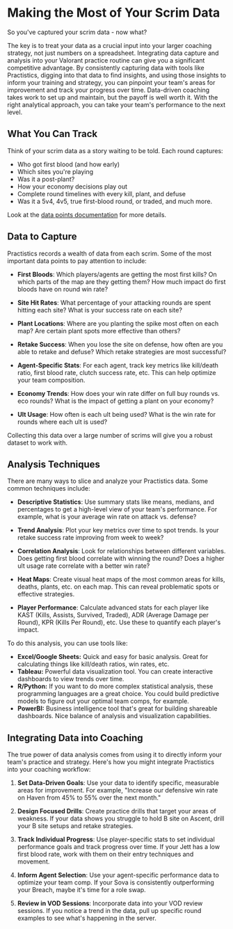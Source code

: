 # Making the Most of Your Scrim Data

So you've captured your scrim data - now what? 

The key is to treat your data as a crucial input into your larger coaching strategy, not just numbers on a spreadsheet. Integrating data capture and analysis into your Valorant practice routine can give you a significant competitive advantage. By consistently capturing data with tools like Practistics, digging into that data to find insights, and using those insights to inform your training and strategy, you can pinpoint your team's areas for improvement and track your progress over time. Data-driven coaching takes work to set up and maintain, but the payoff is well worth it. With the right analytical approach, you can take your team's performance to the next level.

## What You Can Track

Think of your scrim data as a story waiting to be told. Each round captures:
- Who got first blood (and how early)
- Which sites you're playing
- Was it a post-plant?
- How your economy decisions play out
- Complete round timelines with every kill, plant, and defuse
- Was it a 5v4, 4v5, true first-blood round, or traded, and much more.

Look at the [data points documentation](/DATA_STRUCTURE.md) for more details.

## Data to Capture

Practistics records a wealth of data from each scrim. Some of the most important data points to pay attention to include:

- **First Bloods**: Which players/agents are getting the most first kills? On which parts of the map are they getting them? How much impact do first bloods have on round win rate?

- **Site Hit Rates**: What percentage of your attacking rounds are spent hitting each site? What is your success rate on each site? 

- **Plant Locations**: Where are you planting the spike most often on each map? Are certain plant spots more effective than others?

- **Retake Success**: When you lose the site on defense, how often are you able to retake and defuse? Which retake strategies are most successful?

- **Agent-Specific Stats**: For each agent, track key metrics like kill/death ratio, first blood rate, clutch success rate, etc. This can help optimize your team composition.

- **Economy Trends**: How does your win rate differ on full buy rounds vs. eco rounds? What is the impact of getting a plant on your economy? 

- **Ult Usage**: How often is each ult being used? What is the win rate for rounds where each ult is used?

Collecting this data over a large number of scrims will give you a robust dataset to work with.

## Analysis Techniques

There are many ways to slice and analyze your Practistics data. Some common techniques include:

- **Descriptive Statistics**: Use summary stats like means, medians, and percentages to get a high-level view of your team's performance. For example, what is your average win rate on attack vs. defense?

- **Trend Analysis**: Plot your key metrics over time to spot trends. Is your retake success rate improving from week to week? 

- **Correlation Analysis**: Look for relationships between different variables. Does getting first blood correlate with winning the round? Does a higher ult usage rate correlate with a better win rate?

- **Heat Maps**: Create visual heat maps of the most common areas for kills, deaths, plants, etc. on each map. This can reveal problematic spots or effective strategies.

- **Player Performance**: Calculate advanced stats for each player like KAST (Kills, Assists, Survived, Traded), ADR (Average Damage per Round), KPR (Kills Per Round), etc. Use these to quantify each player's impact.

To do this analysis, you can use tools like:

- **Excel/Google Sheets:** Quick and easy for basic analysis. Great for calculating things like kill/death ratios, win rates, etc.
- **Tableau:** Powerful data visualization tool. You can create interactive dashboards to view trends over time.
- **R/Python:** If you want to do more complex statistical analysis, these programming languages are a great choice. You could build predictive models to figure out your optimal team comps, for example.
- **PowerBI:** Business intelligence tool that's great for building shareable dashboards. Nice balance of analysis and visualization capabilities.


## Integrating Data into Coaching

The true power of data analysis comes from using it to directly inform your team's practice and strategy. Here's how you might integrate Practistics into your coaching workflow:

1. **Set Data-Driven Goals**: Use your data to identify specific, measurable areas for improvement. For example, "Increase our defensive win rate on Haven from 45% to 55% over the next month." 

2. **Design Focused Drills**: Create practice drills that target your areas of weakness. If your data shows you struggle to hold B site on Ascent, drill your B site setups and retake strategies.

3. **Track Individual Progress**: Use player-specific stats to set individual performance goals and track progress over time. If your Jett has a low first blood rate, work with them on their entry techniques and movement.  

4. **Inform Agent Selection**: Use your agent-specific performance data to optimize your team comp. If your Sova is consistently outperforming your Breach, maybe it's time for a role swap.

5. **Review in VOD Sessions**: Incorporate data into your VOD review sessions. If you notice a trend in the data, pull up specific round examples to see what's happening in the server.

